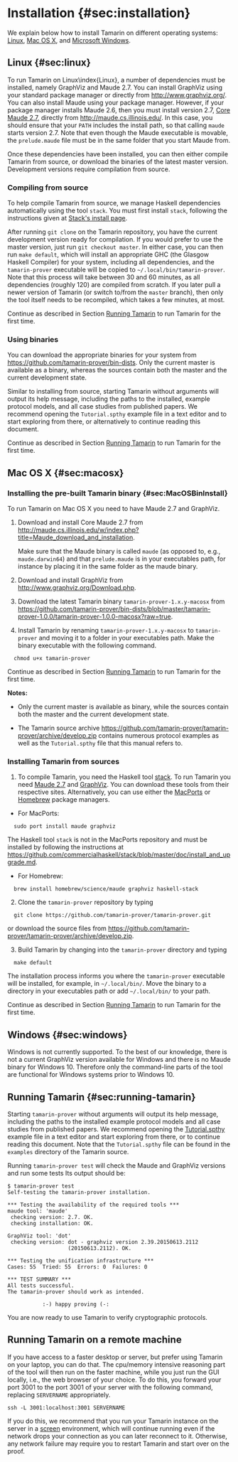 Installation {#sec:installation}
============


We explain below how to install Tamarin on different operating systems:
[Linux](#sec:linux),  [Mac
OS X](#sec:macosx), and [Microsoft Windows](#sec:windows). 

Linux {#sec:linux}
-----

To run Tamarin on Linux\index{Linux}, a number of dependencies
must be installed, namely GraphViz and Maude 2.7. You can install
GraphViz using your standard package manager or directly from
<http://www.graphviz.org/>. You can also
install Maude using your
package manager.  However, if your package manager installs Maude 2.6,
then you must install version 2.7, [Core Maude
2.7](http://maude.cs.illinois.edu/w/index.php?title=Maude_download_and_installation#Core_Maude_2.7),
directly from <http://maude.cs.illinois.edu/>.
In this case, you should ensure 
that your `PATH` includes the install path, so that
calling `maude` starts version 2.7. Note that even though the Maude
executable is movable, the `prelude.maude` file must be in the same
folder that you start Maude from.

Once these dependencies have been installed, you can then either compile
Tamarin from source, or download the binaries of the latest master
version. Development versions require compilation from source.

### Compiling from source ###

To help compile Tamarin from source, we manage Haskell dependencies
automatically using the tool `stack`. You must first install
`stack`, following the instructions given at
[Stack's install page](https://github.com/commercialhaskell/stack/blob/master/doc/install_and_upgrade.md).

After running `git clone` on the Tamarin
repository, you have the current development version ready for
compilation. If you would prefer to use the master version, just run
`git checkout master`. In either case, you can then run `make
default`, which will install an appropriate GHC (the Glasgow Haskell Compiler)
for your system,
including all dependencies, and the `tamarin-prover` executable
will be copied to `~/.local/bin/tamarin-prover`.
Note that this process will take between 30 and 60 minutes, as all
dependencies (roughly 120) are compiled from scratch. If you later pull a newer
version of Tamarin (or switch to/from the `master` branch), then only
the tool itself needs to be recompiled, which takes a few minutes, at most.

Continue as described in Section [Running Tamarin](#sec:running-tamarin) to run Tamarin for the first time.

### Using binaries ###

You can download the  appropriate binaries for your system from
<https://github.com/tamarin-prover/bin-dists>.
Only the current master is available as a binary, whereas the sources
contain both the master and the current development state.

Similar to installing from source, starting
Tamarin without arguments will output its help
message, including the paths to the installed, example protocol models,
and all case studies from published papers. We recommend opening the
`Tutorial.spthy` example file in a text editor and to start exploring from
there, or alternatively to continue reading this document.

Continue as described in Section [Running Tamarin](#sec:running-tamarin) to run Tamarin for the first time.


Mac OS X {#sec:macosx}
--------

### Installing the pre-built Tamarin binary {#sec:MacOSBinInstall}

To run Tamarin on Mac OS X you need to have Maude 2.7 and GraphViz. 

1.  Download and install Core Maude 2.7 from
  <http://maude.cs.illinois.edu/w/index.php?title=Maude_download_and_installation>.

    Make sure that the Maude binary is called `maude` (as opposed to, e.g.,  `maude.darwin64`) and that `prelude.maude` is in your executables path, for instance by placing it in the same folder as the maude binary.

2.  Download and install GraphViz from 
<http://www.graphviz.org/Download.php>.

3.  Download the latest Tamarin binary `tamarin-prover-1.x.y-macosx` from 
<https://github.com/tamarin-prover/bin-dists/blob/master/tamarin-prover-1.0.0/tamarin-prover-1.0.0-macosx?raw=true>.

4.  Install Tamarin by renaming `tamarin-prover-1.x.y-macosx` to `tamarin-prover` and moving it to a folder in your executables path. Make the binary executable with the following command.
```
  chmod u+x tamarin-prover
```
 
Continue as described in Section [Running Tamarin](#sec:running-tamarin) to run Tamarin for the first time.

**Notes:** 

  * Only the current master is available as binary, while the sources
contain both the master and the current development state.

  * The Tamarin source archive 
<https://github.com/tamarin-prover/tamarin-prover/archive/develop.zip>
contains numerous protocol examples as well as the `Tutorial.spthy` file that this manual refers to. 

### Installing Tamarin from sources ###

1. To compile Tamarin, you need the Haskell tool [stack](https://github.com/commercialhaskell/stack/blob/master/doc/install_and_upgrade.md#manual-download-1).
To run Tamarin you need [Maude 2.7](http://maude.cs.illinois.edu/w/index.php?title=Maude_download_and_installation) and [GraphViz](http://www.graphviz.org/Download.php). 
You can download these tools from their respective sites.
Alternatively, you can use either the
[MacPorts](https://www.macports.org) or
[Homebrew](http://brew.sh)
package managers. 

  *  For MacPorts:
```
  sudo port install maude graphviz
```

The Haskell tool `stack` is not in the MacPorts repository and must be installed by following the instructions at 
  <https://github.com/commercialhaskell/stack/blob/master/doc/install_and_upgrade.md>.

  *   For Homebrew:
```
  brew install homebrew/science/maude graphviz haskell-stack
```


2. Clone the `tamarin-prover` repository by typing
```
  git clone https://github.com/tamarin-prover/tamarin-prover.git
```
or download the source files from 
  <https://github.com/tamarin-prover/tamarin-prover/archive/develop.zip>.


3. Build Tamarin by changing into the `tamarin-prover` directory and 
   typing
```
  make default
```

   The installation process informs you where the `tamarin-prover`
   executable will be installed, for example, in `~/.local/bin/`. Move the
   binary to a directory in your executables path or add
   `~/.local/bin/` to your path.

Continue as described in Section [Running Tamarin](#sec:running-tamarin) to run Tamarin for the first time.


Windows {#sec:windows}
-------

Windows is not currently supported.
To the best of our knowledge, there is not a current GraphViz version
available for Windows and there is no Maude binary for Windows 10. 
Therefore only the command-line parts of the tool are
functional for Windows systems prior to Windows 10.


Running Tamarin {#sec:running-tamarin}
---------------

Starting `tamarin-prover` without arguments will output its help
message, including the paths to the installed example protocol models
and all case studies from published papers. We recommend opening the
[Tutorial.spthy](https://raw.githubusercontent.com/tamarin-prover/tamarin-prover/develop/examples/Tutorial.spthy)
example file in a text editor and start exploring from there, or to
continue reading this document.  Note that the `Tutorial.spthy` file
can be found in the `examples` directory of the Tamarin source.

Running ```tamarin-prover test``` will check the Maude and GraphViz
versions and run some tests Its output should be:

```
$ tamarin-prover test
Self-testing the tamarin-prover installation.

*** Testing the availability of the required tools ***
maude tool: 'maude'
 checking version: 2.7. OK.
 checking installation: OK.

GraphViz tool: 'dot'
 checking version: dot - graphviz version 2.39.20150613.2112 
                   (20150613.2112). OK.

*** Testing the unification infrastructure ***
Cases: 55  Tried: 55  Errors: 0  Failures: 0

*** TEST SUMMARY ***
All tests successful.
The tamarin-prover should work as intended.

           :-) happy proving (-:
```

You are now ready to use Tamarin to verify cryptographic protocols.

Running Tamarin on a remote machine
---------------------------------

If you have access to a faster desktop or server, but prefer using
Tamarin on your laptop, you can do that. The cpu/memory intensive
reasoning part of the tool will then run on the faster machine, while you
just run the GUI locally, i.e., the web browser of your choice. To do
this, you forward your port 3001 to the port 3001 of your server
with the following command, replacing ```SERVERNAME``` appropriately.

```
ssh -L 3001:localhost:3001 SERVERNAME
```

If you do this, we recommend that you run your Tamarin instance on
the server in a [screen](https://www.gnu.org/software/screen/manual/screen.html) environment, which will continue
running even if the network drops your connection as you can later
reconnect to it. Otherwise, any network failure may require you to
restart Tamarin and start over on the proof.
